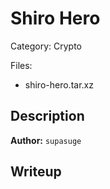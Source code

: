 # Shiro Hero

Category: Crypto

Files:
- shiro-hero.tar.xz

## Description

**Author:** `supasuge`

## Writeup